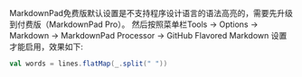 
MarkdownPad免费版默认设置是不支持程序设计语言的语法高亮的，需要先升级到付费版（MarkdownPad Pro）。
然后按照菜单栏Tools → Options → Markdown → MarkdownPad Processor → GitHub Flavored Markdown 设置才能启用，效果如下:


```scala
val words = lines.flatMap(_.split(" "))
```